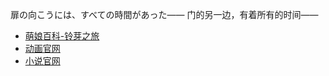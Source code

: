 扉の向こうには、すべての時間があった——
门的另一边，有着所有的时间——
- [萌娘百科-铃芽之旅](https://zh.moegirl.org.cn/%E9%93%83%E8%8A%BD%E4%B9%8B%E6%97%85)
- [动画官网](https://suzume-tojimari-movie.jp/)
- [小说官网](https://kadobun.jp/special/suzume-tojimari/)
